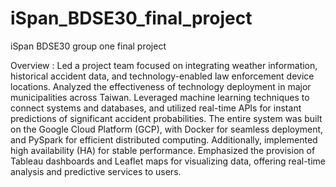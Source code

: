 # iSpan_BDSE30_final_project
iSpan BDSE30 group one final project

Overview :
Led a project team focused on integrating weather information, historical accident data, and technology-enabled law enforcement device locations. Analyzed the effectiveness of technology deployment in major municipalities across Taiwan. Leveraged machine learning techniques to connect systems and databases, and utilized real-time APIs for instant predictions of significant accident probabilities. The entire system was built on the Google Cloud Platform (GCP), with Docker for seamless deployment, and PySpark for efficient distributed computing. Additionally, implemented high availability (HA) for stable performance. Emphasized the provision of Tableau dashboards and Leaflet maps for visualizing data, offering real-time analysis and predictive services to users.
